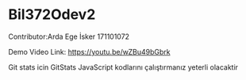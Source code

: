 # Bil372Odev2
Contributor:Arda Ege İsker
            171101072
            
Demo Video Link: https://youtu.be/wZBu49bGbrk

Git stats icin GitStats JavaScript kodlarını çalıştırmanız yeterli olacaktir
